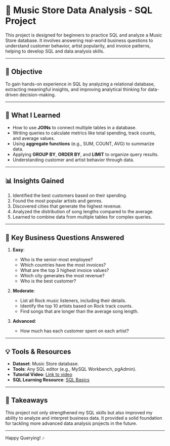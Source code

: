 # 🎵 Music Store Data Analysis - SQL Project

This project is designed for beginners to practice SQL and analyze a Music Store database. It involves answering real-world business questions to understand customer behavior, artist popularity, and invoice patterns, helping to develop SQL and data analysis skills.

---

## 📌 Objective

To gain hands-on experience in SQL by analyzing a relational database, extracting meaningful insights, and improving analytical thinking for data-driven decision-making.

---

## 🚀 What I Learned

- How to use **JOINs** to connect multiple tables in a database.
- Writing queries to calculate metrics like total spending, track counts, and average values.
- Using **aggregate functions** (e.g., SUM, COUNT, AVG) to summarize data.
- Applying **GROUP BY**, **ORDER BY**, and **LIMIT** to organize query results.
- Understanding customer and artist behavior through data.

---

## 📊 Insights Gained

1. Identified the best customers based on their spending.
2. Found the most popular artists and genres.
3. Discovered cities that generate the highest revenue.
4. Analyzed the distribution of song lengths compared to the average.
5. Learned to combine data from multiple tables for complex queries.

---

## 📝 Key Business Questions Answered

1. **Easy**:
   - Who is the senior-most employee?
   - Which countries have the most invoices?
   - What are the top 3 highest invoice values?
   - Which city generates the most revenue?
   - Who is the best customer?

2. **Moderate**:
   - List all Rock music listeners, including their details.
   - Identify the top 10 artists based on Rock track counts.
   - Find songs that are longer than the average song length.

3. **Advanced**:
   - How much has each customer spent on each artist?

---

## 💡 Tools & Resources

- **Dataset**: Music Store database.
- **Tools**: Any SQL editor (e.g., MySQL Workbench, pgAdmin).
- **Tutorial Video**: [Link to video](#)
- **SQL Learning Resource**: [SQL Basics](https://www.w3schools.com/sql/)

---

## 🎯 Takeaways

This project not only strengthened my SQL skills but also improved my ability to analyze and interpret business data. It provided a solid foundation for tackling more advanced data analysis projects in the future.

---

Happy Querying! 🎶
